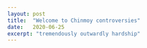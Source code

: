 ```yaml
---
layout: post
title:  "Welcome to Chinmoy controversies"
date:   2020-06-25
excerpt: "tremendously outwardly hardship"
---
```

